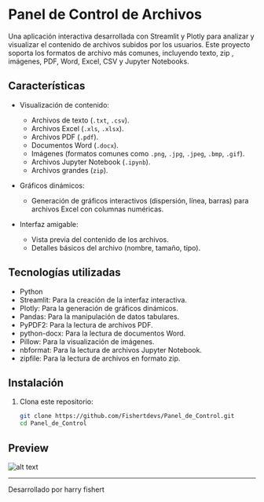 # Panel de Control de Archivos

Una aplicación interactiva desarrollada con Streamlit y Plotly para analizar y visualizar el contenido de archivos subidos por los usuarios. Este proyecto soporta los formatos de archivo más comunes, incluyendo texto, zip ,  imágenes, PDF, Word, Excel, CSV y Jupyter Notebooks.

## Características

- Visualización de contenido:
  - Archivos de texto (`.txt`, `.csv`).
  - Archivos Excel (`.xls`, `.xlsx`).
  - Archivos PDF (`.pdf`).
  - Documentos Word (`.docx`).
  - Imágenes (formatos comunes como `.png`, `.jpg`, `.jpeg`, `.bmp`, `.gif`).
  - Archivos Jupyter Notebook (`.ipynb`).
  - Archivos grandes (`zip`).
- Gráficos dinámicos:
  - Generación de gráficos interactivos (dispersión, línea, barras) para archivos Excel con columnas numéricas.

- Interfaz amigable:
  - Vista previa del contenido de los archivos.
  - Detalles básicos del archivo (nombre, tamaño, tipo).

## Tecnologías utilizadas

- Python
- Streamlit: Para la creación de la interfaz interactiva.
- Plotly: Para la generación de gráficos dinámicos.
- Pandas: Para la manipulación de datos tabulares.
- PyPDF2: Para la lectura de archivos PDF.
- python-docx: Para la lectura de documentos Word.
- Pillow: Para la visualización de imágenes.
- nbformat: Para la lectura de archivos Jupyter Notebook.
- zipfile: Para la lectura de archivos en formato zip.




## Instalación

1. Clona este repositorio:
   ```bash
   git clone https://github.com/Fishertdevs/Panel_de_Control.git
   cd Panel_de_Control


## Preview 
![alt text](image-1.png)

---
   Desarrollado por harry fishert 
